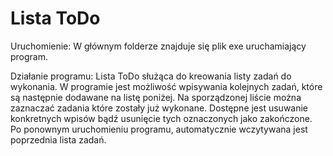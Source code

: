 # Lista ToDo

Uruchomienie:
W głównym folderze znajduje się plik exe uruchamiający program.

Działanie programu:
Lista ToDo służąca do kreowania listy zadań do wykonania. W programie jest możliwość wpisywania kolejnych zadań, które są następnie dodawane na listę poniżej.
Na sporządzonej liście można zaznaczać zadania które zostały już wykonane. Dostępne jest usuwanie konkretnych wpisów bądź usunięcie tych oznaczonych jako zakończone.
Po ponownym uruchomieniu programu, automatycznie wczytywana jest poprzednia lista zadań.


